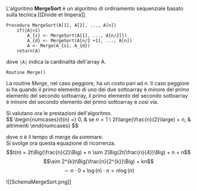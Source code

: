 L'algoritmo **MergeSort** è un algoritmo di ordinamento sequenziale basato sulla tecnica [[Divide et Impera]].

```
Procedura MergeSort(A[1], A[2], ..., A[n])
	if(|A|>1)
		A_{s} <- MergeSort(A[1], ..., A[n/2]])
		A_{d} <- MergeSort(A[n/2 +1], ..., A[n])
		A <- Merge(A_{s}, A_{d})
	return(A)
```

dove <code>|A|</code> indica la cardinalità dell'array A.

```
Routine Merge()
```

La routine _Merge_, nel caso peggiore, ha un costo pari ad $n$. Il caso peggiore si ha quando il primo elemento di uno dei due sottoarray è minore del primo elemento del secondo sottoarray, il primo elemento del secondo sottoarray è minore del secondo elemento del primo sottoarray e così via.<br />

Si valutano ora le prestazioni dell'algoritmo.<br />
$$
\begin{numcases}{t(n) =}
  0, & se $n = 1$ \\
  2t\large(\frac{n}{2}\large) + n, & altrimenti
\end{numcases}
$$

dove $n$ è il tempo di merge da sommare.<br />
Si svolge ora questa equazione di ricorrenza.<br />
$$t(n) = 2t\Big(\frac{n}{2}\Big) + n \sim 2\Big(2t(\frac{n}{4})\Big) + n + n$$
$$\sim 2^{k}t\Big(\frac{n}{2^{k}}\Big) + kn$$
$$\sim n \cdot 0 + \log(n) \cdot n = n\log(n)$$

![[SchemaMergeSort.png]]

